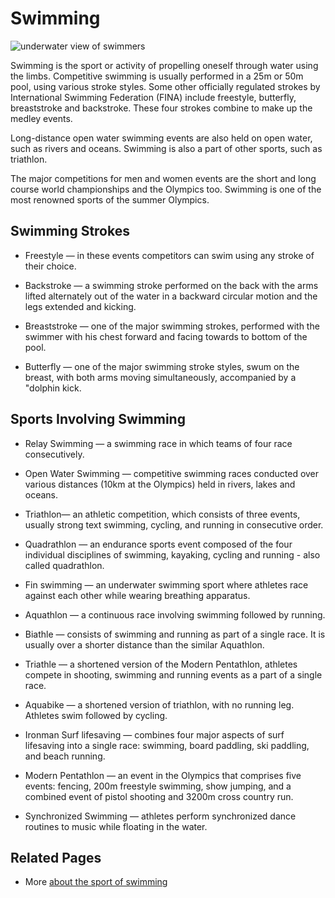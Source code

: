 

#  Swimming

![underwater view of swimmers](https://www.topendsports.com/sport/swimming/images/swimmers-pixabay.jpg)

Swimming is the sport or activity of propelling oneself through water using the limbs. Competitive swimming is usually performed in a 25m or 50m pool, using various stroke styles. Some other officially regulated strokes by International Swimming Federation (FINA) include freestyle, butterfly, breaststroke and backstroke. These four strokes combine to make up the medley events.

Long-distance open water swimming events are also held on open water, such as rivers and oceans. Swimming is also a part of other sports, such as triathlon.

The major competitions for men and women events are the short and long course world championships and the Olympics too. Swimming is one of the most renowned sports of the summer Olympics.

## Swimming Strokes

-  Freestyle  — in these events competitors can swim using any stroke of their choice.

-  Backstroke — a swimming stroke performed on the back with the arms lifted alternately out of the water in a backward circular motion and the legs extended and kicking.

-  Breaststroke — one of the major swimming strokes, performed with the swimmer with his chest forward and facing towards to bottom of the pool.

-  Butterfly  — one of the major swimming stroke styles, swum on the breast, with both arms moving simultaneously, accompanied by a "dolphin kick.

## Sports Involving Swimming

-  Relay Swimming — a swimming race in which teams of four race consecutively.

-  Open Water Swimming  — competitive swimming races conducted over various distances (10km at the Olympics) held in rivers, lakes and oceans.

-  Triathlon— an athletic competition, which consists of three events, usually  strong text swimming, cycling, and running in consecutive order.

-  Quadrathlon  — an endurance sports event composed of the four individual disciplines of  swimming, kayaking, cycling and running - also called quadrathlon.

-  Fin swimming  — an underwater  swimming  sport where athletes race against each other while wearing breathing apparatus.

-  Aquathlon  — a continuous race involving  swimming followed by running.

-  Biathle — consists of  swimming  and running as part of a single race. It is usually over a shorter distance than the similar Aquathlon.

-  Triathle — a shortened version of the Modern Pentathlon, athletes compete in shooting,  swimming  and running events as a part of a single race.

-  Aquabike — a shortened version of triathlon, with no running leg. Athletes  swim followed by cycling.

-  Ironman Surf lifesaving — combines four major aspects of surf lifesaving into a single race:  swimming, board paddling, ski paddling, and beach running.

-  Modern Pentathlon  — an event in the Olympics that comprises five events: fencing,  200m freestyle swimming, show jumping, and a combined event of pistol shooting and 3200m cross country run.

-  Synchronized Swimming  — athletes perform synchronized dance routines to music while floating in the water.

## Related Pages

-  More  [about the sport of swimming](https://www.topendsports.com/sport/swimming/index.htm)
